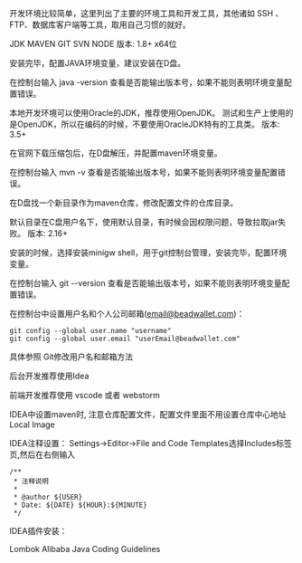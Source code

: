 开发环境比较简单，这里列出了主要的环境工具和开发工具，其他诸如 SSH 、FTP、数据库客户端等工具，取用自己习惯的就好。

JDK
MAVEN
GIT
SVN
NODE
版本: 1.8+ x64位

安装完毕，配置JAVA环境变量，建议安装在D盘。

在控制台输入 java -version 查看是否能输出版本号，如果不能则表明环境变量配置错误。

本地开发环境可以使用Oracle的JDK，推荐使用OpenJDK。 测试和生产上使用的是OpenJDK，所以在编码的时候，不要使用OracleJDK特有的工具类。
版本: 3.5+

在官网下载压缩包后，在D盘解压，并配置maven环境变量。

在控制台输入 mvn -v 查看是否能输出版本号，如果不能则表明环境变量配置错误。

在D盘找一个新目录作为maven仓库，修改配置文件的仓库目录。

默认目录在C盘用户名下，使用默认目录，有时候会因权限问题，导致拉取jar失败。
版本: 2.16+

安装的时候，选择安装minigw shell，用于git控制台管理，安装完毕，配置环境变量。

在控制台输入 git --version 查看是否能输出版本号，如果不能则表明环境变量配置错误。

在控制台中设置用户名和个人公司邮箱(email@beadwallet.com)：

    git config --global user.name "username"
    git config --global user.email "userEmail@beadwallet.com"
具体参照 Git修改用户名和邮箱方法

后台开发推荐使用Idea

前端开发推荐使用 vscode 或者 webstorm

IDEA中设置maven时, 注意仓库配置文件，配置文件里面不用设置仓库中心地址 Local Image

IDEA注释设置：
Settings->Editor->File and Code Templates选择Includes标签页,然后在右侧输入

    /**
     * 注释说明
     *
     * @author ${USER}
     * Date: ${DATE} ${HOUR}:${MINUTE}
     */
IDEA插件安装：

Lombok
Alibaba Java Coding Guidelines